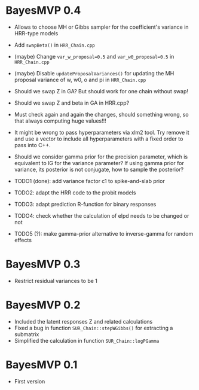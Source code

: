 # BayesMVP 0.4

* Allows to choose MH or Gibbs sampler for the coefficient's variance in HRR-type models
* Add `swapBeta()`  in `HRR_Chain.cpp`
* (maybe) Change `var_w_proposal=0.5` and `var_w0_proposal=0.5`  in `HRR_Chain.cpp`
* (maybe) Disable `updateProposalVariances()` for updating the MH proposal variance of w, w0, o and pi in `HRR_Chain.cpp`

* Should we swap Z in GA? But should work for one chain without swap!
* Should we swap Z and beta in GA in HRR.cpp?
* Must check again and again the changes, should something wrong, so that always computing huge values!!!
* It might be wrong to pass hyperparameters via xlm2 tool. Try remove it and use a vector to include all hyperparameters with a fixed order to pass into C++.

* Should we consider gamma prior for the precision parameter, which is equivalent to IG for the variance parameter? If using gamma prior for variance, its posterior is not conjugate, how to sample the posterior?

* TODO1 (done): add variance factor c1 to spike-and-slab prior
* TODO2: adapt the HRR code to the probit models
* TODO3: adapt prediction R-function for binary responses
* TODO4: check whether the calculation of elpd needs to be changed or not
* TODO5 (?): make gamma-prior alternative to inverse-gamma for random effects

# BayesMVP 0.3

* Restrict residual variances to be 1 

# BayesMVP 0.2

* Included the latent responses Z and related calculations
* Fixed a bug in function `SUR_Chain::stepWGibbs()` for extracting a submatrix
* Simplified the calculation in function `SUR_Chain::logPGamma`

# BayesMVP 0.1

* First version
